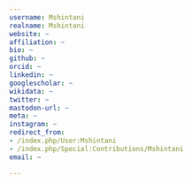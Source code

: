 ```yaml
---
username: Mshintani
realname: Mshintani
website: ~
affiliation: ~
bio: ~
github: ~
orcid: ~
linkedin: ~
googlescholar: ~
wikidata: ~
twitter: ~
mastodon-url: ~
meta: ~
instagram: ~
redirect_from:
- /index.php/User:Mshintani
- /index.php/Special:Contributions/Mshintani
email: ~

---
```

